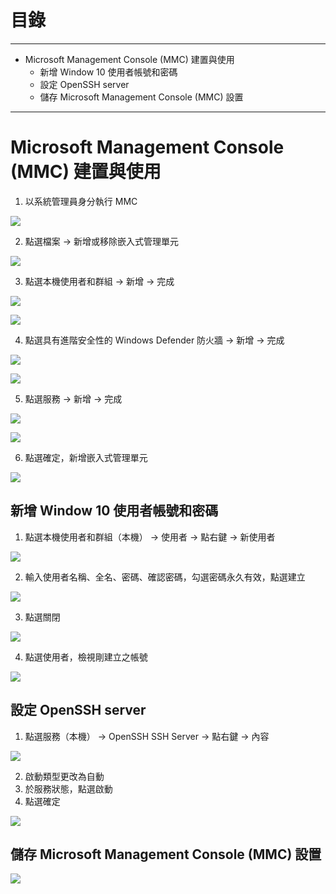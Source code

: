 # 目錄

---

* Microsoft Management Console (MMC) 建置與使用
  * 新增 Window 10 使用者帳號和密碼
  * 設定 OpenSSH server
  * 儲存 Microsoft Management Console (MMC) 設置

---

# Microsoft Management Console (MMC) 建置與使用

1. 以系統管理員身分執行 MMC

![](https://i.imgur.com/iJ9Fh8Z.png)

2. 點選檔案 -> 新增或移除嵌入式管理單元

![](https://i.imgur.com/DyuWvMh.png)

3. 點選本機使用者和群組 -> 新增 -> 完成

![](https://i.imgur.com/hBPMBXS.png)

![](https://i.imgur.com/9Be2Sxx.png)

4. 點選具有進階安全性的 Windows Defender 防火牆 -> 新增 -> 完成

![](https://i.imgur.com/lCbERMv.png)

![](https://i.imgur.com/2uHmYof.png)

5. 點選服務 -> 新增 -> 完成

![](https://i.imgur.com/011lWwH.png)

![](https://i.imgur.com/LPHrA3V.png)

6. 點選確定，新增嵌入式管理單元

![](https://i.imgur.com/WtfNlw7.jpg)

## 新增 Window 10 使用者帳號和密碼

1. 點選本機使用者和群組（本機） -> 使用者 -> 點右鍵 -> 新使用者

![](https://i.imgur.com/B1C6iBF.png)

2. 輸入使用者名稱、全名、密碼、確認密碼，勾選密碼永久有效，點選建立

![](https://i.imgur.com/fLCJSgI.png)

3. 點選關閉

![](https://i.imgur.com/S79RGjw.png)

4. 點選使用者，檢視剛建立之帳號

![](https://i.imgur.com/8dEhrfn.png)

## 設定 OpenSSH server

1. 點選服務（本機） -> OpenSSH SSH Server -> 點右鍵 -> 內容

![](https://i.imgur.com/NIrOZB2.jpg)

2. 啟動類型更改為自動
3. 於服務狀態，點選啟動
4. 點選確定

![](https://i.imgur.com/8par1W4.png)

## 儲存 Microsoft Management Console (MMC) 設置

![](https://i.imgur.com/VxJOjiG.png)
